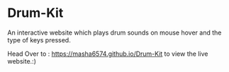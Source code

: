 # Drum-Kit
An interactive website which plays drum sounds on mouse hover and the type of keys pressed.

Head Over to : https://masha6574.github.io/Drum-Kit to view the live website.:)
